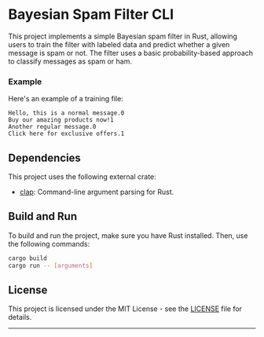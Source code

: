# Bayesian Spam Filter CLI

This project implements a simple Bayesian spam filter in Rust, allowing users to train the filter with labeled data and predict whether a given message is spam or not. The filter uses a basic probability-based approach to classify messages as spam or ham.


### Example

Here's an example of a training file:

```plaintext
Hello, this is a normal message.0
Buy our amazing products now!1
Another regular message.0
Click here for exclusive offers.1
```

## Dependencies

This project uses the following external crate:

- [clap](https://crates.io/crates/clap): Command-line argument parsing for Rust.

## Build and Run

To build and run the project, make sure you have Rust installed. Then, use the following commands:

```bash
cargo build
cargo run -- [arguments]
```

## License

This project is licensed under the MIT License - see the [LICENSE](LICENSE) file for details.

---